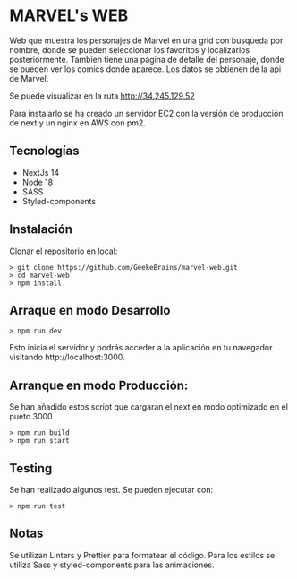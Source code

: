 # MARVEL's WEB

Web que muestra los personajes de Marvel en una grid con busqueda por nombre, donde se pueden seleccionar los favoritos y localizarlos posteriormente. 
Tambien tiene una página de detalle del personaje, donde se pueden ver los comics donde aparece.
Los datos se obtienen de la api de Marvel. 

Se puede visualizar en la ruta http://34.245.129.52

Para instalarlo se ha creado un servidor EC2 con la versión de producción de next y un nginx en AWS con pm2.

## Tecnologías
- NextJs 14
- Node 18
- SASS
- Styled-components

## Instalación

Clonar el repositorio en local:

```
> git clone https://github.com/GeekeBrains/marvel-web.git
> cd marvel-web
> npm install
```

## Arraque en modo Desarrollo

```
> npm run dev
```

Esto inicia el servidor y podrás acceder a la aplicación en tu navegador visitando http://localhost:3000.

## Arranque en modo Producción:

Se han añadido estos script que cargaran el next en modo optimizado en el pueto 3000
```
> npm run build
> npm run start
```


## Testing
Se han realizado algunos test. Se pueden ejecutar con:

```
> npm run test
```

## Notas
Se utilizan Linters y Prettier para formatear el código.
Para los estilos se utiliza Sass y styled-components para las animaciones.


